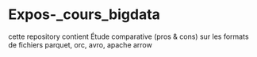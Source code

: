 # Expos-_cours_bigdata
cette repository contient Étude comparative (pros &amp; cons) sur les formats de fichiers parquet, orc, avro, apache arrow
